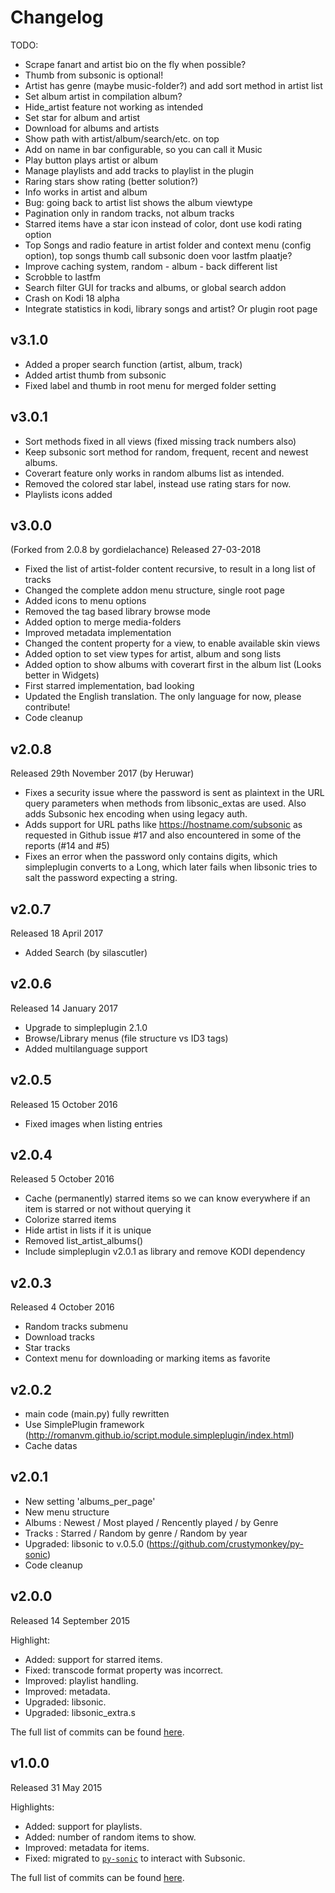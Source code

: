 # Changelog

TODO:
* Scrape fanart and artist bio on the fly when possible?
* Thumb from subsonic is optional!
* Artist has genre (maybe music-folder?) and add sort method in artist list
* Set album artist in compilation album?
* Hide_artist feature not working as intended
* Set star for album and artist
* Download for albums and artists
* Show path with artist/album/search/etc. on top
* Add on name in bar configurable, so you can call it Music
* Play button plays artist or album
* Manage playlists and add tracks to playlist in the plugin
* Raring stars show rating (better solution?)
* Info works in artist and album
* Bug: going back to artist list shows the album viewtype
* Pagination only in random tracks, not album tracks
* Starred items have a star icon instead of color, dont use kodi rating option
* Top Songs and radio feature in artist folder and context menu (config option), top songs thumb call subsonic doen voor lastfm plaatje?
* Improve caching system, random - album - back different list
* Scrobble to lastfm
* Search filter GUI for tracks and albums, or global search addon
* Crash on Kodi 18 alpha
* Integrate statistics in kodi, library songs and artist? Or plugin root page

## v3.1.0
* Added a proper search function (artist, album, track)
* Added artist thumb from subsonic
* Fixed label and thumb in root menu for merged folder setting

## v3.0.1
* Sort methods fixed in all views (fixed missing track numbers also)
* Keep subsonic sort method for random, frequent, recent and newest albums.
* Coverart feature only works in random albums list as intended.
* Removed the colored star label, instead use rating stars for now.
* Playlists icons added

## v3.0.0
(Forked from 2.0.8 by gordielachance)
Released 27-03-2018
* Fixed the list of artist-folder content recursive, to result in a long list of tracks
* Changed the complete addon menu structure, single root page
* Added icons to menu options
* Removed the tag based library browse mode
* Added option to merge media-folders
* Improved metadata implementation
* Changed the content property for a view, to enable available skin views
* Added option to set view types for artist, album and song lists
* Added option to show albums with coverart first in the album list (Looks better in Widgets)
* First starred implementation, bad looking 
* Updated the English translation. The only language for now, please contribute!
* Code cleanup

## v2.0.8
Released 29th November 2017 (by Heruwar)
* Fixes a security issue where the password is sent as plaintext in the URL query parameters when methods from libsonic_extas are used. 
Also adds Subsonic hex encoding when using legacy auth.
* Adds support for URL paths like https://hostname.com/subsonic as requested in Github issue #17 and also encountered in some of the reports (#14 and #5)
* Fixes an error when the password only contains digits, which simpleplugin converts to a Long, which later fails when libsonic tries to salt the password expecting a string.

## v2.0.7
Released 18 April 2017
* Added Search (by silascutler)

## v2.0.6
Released 14 January 2017
* Upgrade to simpleplugin 2.1.0
* Browse/Library menus (file structure vs ID3 tags)
* Added multilanguage support

## v2.0.5
Released 15 October 2016
* Fixed images when listing entries

## v2.0.4
Released 5 October 2016
* Cache (permanently) starred items so we can know everywhere if an item is starred or not without querying it
* Colorize starred items
* Hide artist in lists if it is unique
* Removed list_artist_albums()
* Include simpleplugin v2.0.1 as library and remove KODI dependency

## v2.0.3
Released 4 October 2016
* Random tracks submenu
* Download tracks
* Star tracks
* Context menu for downloading or marking items as favorite

## v2.0.2
* main code (main.py) fully rewritten
* Use SimplePlugin framework (http://romanvm.github.io/script.module.simpleplugin/index.html)
* Cache datas

## v2.0.1
* New setting 'albums_per_page'
* New menu structure
* Albums : Newest / Most played / Rencently played / by Genre
* Tracks : Starred / Random by genre / Random by year
* Upgraded: libsonic to v.0.5.0 (https://github.com/crustymonkey/py-sonic)
* Code cleanup

## v2.0.0
Released 14 September 2015

Highlight:
* Added: support for starred items.
* Fixed: transcode format property was incorrect.
* Improved: playlist handling.
* Improved: metadata.
* Upgraded: libsonic.
* Upgraded: libsonic_extra.s

The full list of commits can be found [here](https://github.com/rembo10/headphones/compare/v1.0.0...v2.0.0).

## v1.0.0
Released 31 May 2015

Highlights:
* Added: support for playlists.
* Added: number of random items to show.
* Improved: metadata for items.
* Fixed: migrated to [`py-sonic`](https://github.com/crustymonkey/py-sonic) to interact with Subsonic.

The full list of commits can be found [here](https://github.com/rembo10/headphones/compare/ff86dfa49f914a18233dee295df74b73a70200e8...v1.0.0).
